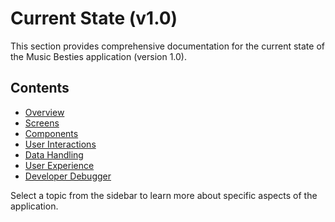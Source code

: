 # Current State (v1.0)

This section provides comprehensive documentation for the current state of the Music Besties application (version 1.0).

## Contents

- [Overview](./overview.md)
- [Screens](./screens.md)
- [Components](./components.md)
- [User Interactions](./user_interactions.md)
- [Data Handling](./data_handling.md)
- [User Experience](./user_experience.md)
- [Developer Debugger](./developer_debugger.md)

Select a topic from the sidebar to learn more about specific aspects of the application.
